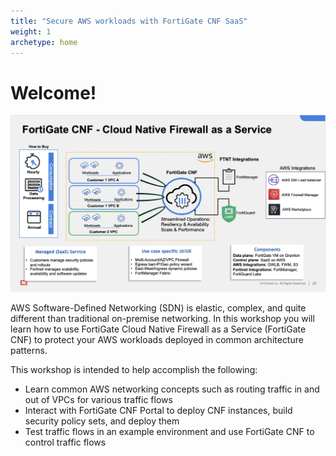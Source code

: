 ```yaml
---
title: "Secure AWS workloads with FortiGate CNF SaaS"
weight: 1
archetype: home
---
```


# Welcome!

![](./images/image-cnf-overview.png)


AWS Software-Defined Networking (SDN) is elastic, complex, and quite different than traditional on-premise networking. In this workshop you will learn how to use FortiGate Cloud Native Firewall as a Service (FortiGate CNF) to protect your AWS workloads deployed in common architecture patterns.

This workshop is intended to help accomplish the following:

  * Learn common AWS networking concepts such as routing traffic in and out of VPCs for various traffic flows
  * Interact with FortiGate CNF Portal to deploy CNF instances, build security policy sets, and deploy them
  * Test traffic flows in an example environment and use FortiGate CNF to control traffic flows
